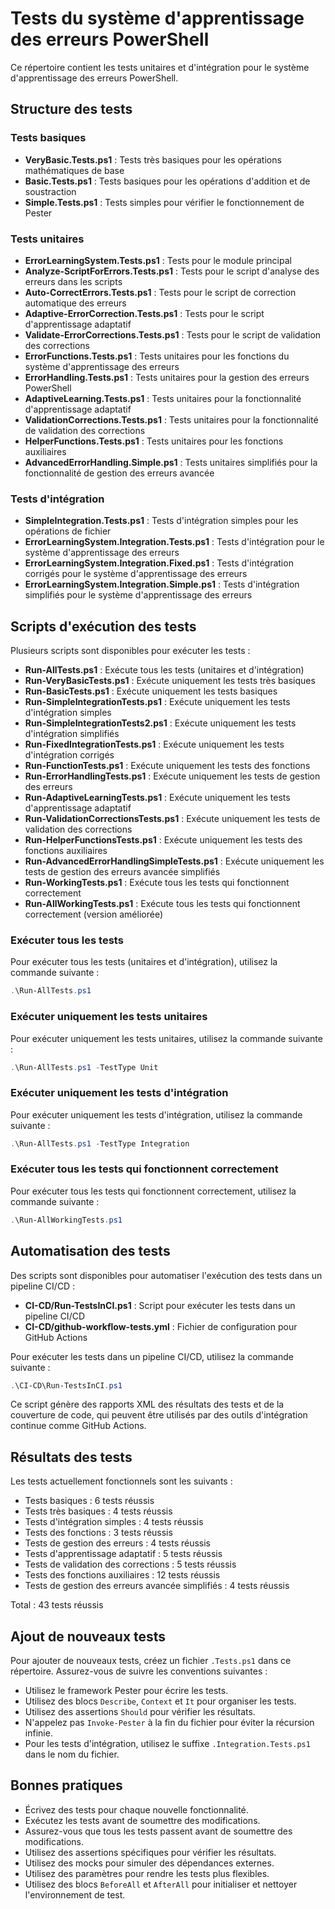 # Tests du système d'apprentissage des erreurs PowerShell

Ce répertoire contient les tests unitaires et d'intégration pour le système d'apprentissage des erreurs PowerShell.

## Structure des tests

### Tests basiques

- **VeryBasic.Tests.ps1** : Tests très basiques pour les opérations mathématiques de base
- **Basic.Tests.ps1** : Tests basiques pour les opérations d'addition et de soustraction
- **Simple.Tests.ps1** : Tests simples pour vérifier le fonctionnement de Pester

### Tests unitaires

- **ErrorLearningSystem.Tests.ps1** : Tests pour le module principal
- **Analyze-ScriptForErrors.Tests.ps1** : Tests pour le script d'analyse des erreurs dans les scripts
- **Auto-CorrectErrors.Tests.ps1** : Tests pour le script de correction automatique des erreurs
- **Adaptive-ErrorCorrection.Tests.ps1** : Tests pour le script d'apprentissage adaptatif
- **Validate-ErrorCorrections.Tests.ps1** : Tests pour le script de validation des corrections
- **ErrorFunctions.Tests.ps1** : Tests unitaires pour les fonctions du système d'apprentissage des erreurs
- **ErrorHandling.Tests.ps1** : Tests unitaires pour la gestion des erreurs PowerShell
- **AdaptiveLearning.Tests.ps1** : Tests unitaires pour la fonctionnalité d'apprentissage adaptatif
- **ValidationCorrections.Tests.ps1** : Tests unitaires pour la fonctionnalité de validation des corrections
- **HelperFunctions.Tests.ps1** : Tests unitaires pour les fonctions auxiliaires
- **AdvancedErrorHandling.Simple.ps1** : Tests unitaires simplifiés pour la fonctionnalité de gestion des erreurs avancée

### Tests d'intégration

- **SimpleIntegration.Tests.ps1** : Tests d'intégration simples pour les opérations de fichier
- **ErrorLearningSystem.Integration.Tests.ps1** : Tests d'intégration pour le système d'apprentissage des erreurs
- **ErrorLearningSystem.Integration.Fixed.ps1** : Tests d'intégration corrigés pour le système d'apprentissage des erreurs
- **ErrorLearningSystem.Integration.Simple.ps1** : Tests d'intégration simplifiés pour le système d'apprentissage des erreurs

## Scripts d'exécution des tests

Plusieurs scripts sont disponibles pour exécuter les tests :

- **Run-AllTests.ps1** : Exécute tous les tests (unitaires et d'intégration)
- **Run-VeryBasicTests.ps1** : Exécute uniquement les tests très basiques
- **Run-BasicTests.ps1** : Exécute uniquement les tests basiques
- **Run-SimpleIntegrationTests.ps1** : Exécute uniquement les tests d'intégration simples
- **Run-SimpleIntegrationTests2.ps1** : Exécute uniquement les tests d'intégration simplifiés
- **Run-FixedIntegrationTests.ps1** : Exécute uniquement les tests d'intégration corrigés
- **Run-FunctionTests.ps1** : Exécute uniquement les tests des fonctions
- **Run-ErrorHandlingTests.ps1** : Exécute uniquement les tests de gestion des erreurs
- **Run-AdaptiveLearningTests.ps1** : Exécute uniquement les tests d'apprentissage adaptatif
- **Run-ValidationCorrectionsTests.ps1** : Exécute uniquement les tests de validation des corrections
- **Run-HelperFunctionsTests.ps1** : Exécute uniquement les tests des fonctions auxiliaires
- **Run-AdvancedErrorHandlingSimpleTests.ps1** : Exécute uniquement les tests de gestion des erreurs avancée simplifiés
- **Run-WorkingTests.ps1** : Exécute tous les tests qui fonctionnent correctement
- **Run-AllWorkingTests.ps1** : Exécute tous les tests qui fonctionnent correctement (version améliorée)

### Exécuter tous les tests

Pour exécuter tous les tests (unitaires et d'intégration), utilisez la commande suivante :

```powershell
.\Run-AllTests.ps1
```

### Exécuter uniquement les tests unitaires

Pour exécuter uniquement les tests unitaires, utilisez la commande suivante :

```powershell
.\Run-AllTests.ps1 -TestType Unit
```

### Exécuter uniquement les tests d'intégration

Pour exécuter uniquement les tests d'intégration, utilisez la commande suivante :

```powershell
.\Run-AllTests.ps1 -TestType Integration
```

### Exécuter tous les tests qui fonctionnent correctement

Pour exécuter tous les tests qui fonctionnent correctement, utilisez la commande suivante :

```powershell
.\Run-AllWorkingTests.ps1
```

## Automatisation des tests

Des scripts sont disponibles pour automatiser l'exécution des tests dans un pipeline CI/CD :

- **CI-CD/Run-TestsInCI.ps1** : Script pour exécuter les tests dans un pipeline CI/CD
- **CI-CD/github-workflow-tests.yml** : Fichier de configuration pour GitHub Actions

Pour exécuter les tests dans un pipeline CI/CD, utilisez la commande suivante :

```powershell
.\CI-CD\Run-TestsInCI.ps1
```

Ce script génère des rapports XML des résultats des tests et de la couverture de code, qui peuvent être utilisés par des outils d'intégration continue comme GitHub Actions.

## Résultats des tests

Les tests actuellement fonctionnels sont les suivants :

- Tests basiques : 6 tests réussis
- Tests très basiques : 4 tests réussis
- Tests d'intégration simples : 4 tests réussis
- Tests des fonctions : 3 tests réussis
- Tests de gestion des erreurs : 4 tests réussis
- Tests d'apprentissage adaptatif : 5 tests réussis
- Tests de validation des corrections : 5 tests réussis
- Tests des fonctions auxiliaires : 12 tests réussis
- Tests de gestion des erreurs avancée simplifiés : 4 tests réussis

Total : 43 tests réussis

## Ajout de nouveaux tests

Pour ajouter de nouveaux tests, créez un fichier `.Tests.ps1` dans ce répertoire. Assurez-vous de suivre les conventions suivantes :

- Utilisez le framework Pester pour écrire les tests.
- Utilisez des blocs `Describe`, `Context` et `It` pour organiser les tests.
- Utilisez des assertions `Should` pour vérifier les résultats.
- N'appelez pas `Invoke-Pester` à la fin du fichier pour éviter la récursion infinie.
- Pour les tests d'intégration, utilisez le suffixe `.Integration.Tests.ps1` dans le nom du fichier.

## Bonnes pratiques

- Écrivez des tests pour chaque nouvelle fonctionnalité.
- Exécutez les tests avant de soumettre des modifications.
- Assurez-vous que tous les tests passent avant de soumettre des modifications.
- Utilisez des assertions spécifiques pour vérifier les résultats.
- Utilisez des mocks pour simuler des dépendances externes.
- Utilisez des paramètres pour rendre les tests plus flexibles.
- Utilisez des blocs `BeforeAll` et `AfterAll` pour initialiser et nettoyer l'environnement de test.
